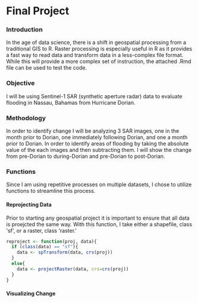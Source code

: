 # Final Project

### Introduction
In the age of data science, there is a shift in geospatial processing from a traditional GIS to R. Raster processing is especially useful in R as it provides a fast way to read data and transform data in a less-complex file format. While this will provide a more complex set of instruction, the attached .Rmd file can be used to test the code.

### Objective
I will be using Sentinel-1 SAR (synthetic aperture radar) data to evaluate flooding in Nassau, Bahamas from Hurricane Dorian.

### Methodology
In order to identify change I will be analyzing 3 SAR images, one in the month prior to Dorian, one immediately following Dorian, and one a month prior to Dorian. In order to identify areas of flooding by taking the absolute value of the each images and then subtracting them. I will show the change from pre-Dorian to during-Dorian and pre-Dorian to post-Dorian.

### Functions
Since I am using repetitive processes on multiple datasets, I chose to utilize functions to streamline this process. 

#### Reprojecting Data
Prior to starting any geospatial project it is important to ensure that all data is proejcted the same way. With this function, I take either a shapefile, class 'sf', or a raster, class 'raster.'
```R
reproject <- function(proj, data){
  if (class(data) == "sf"){
    data <- spTransform(data, crs(proj))
  }
  else{
    data <- projectRaster(data, crs=crs(proj))
  }
}
```
#### Visualizing Change
